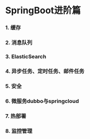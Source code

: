 # SpringBoot进阶篇

### 1. 缓存

### 2. 消息队列

### 3. ElasticSearch

### 4. 异步任务、定时任务、邮件任务

### 5. 安全

### 6. 微服务dubbo与springcloud

### 7. 热部署

### 8. 监控管理


